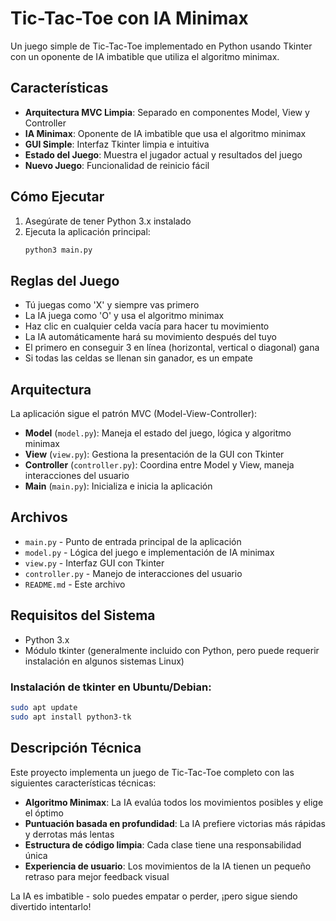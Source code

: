 # Tic-Tac-Toe con IA Minimax

Un juego simple de Tic-Tac-Toe implementado en Python usando Tkinter con un oponente de IA imbatible que utiliza el algoritmo minimax.

## Características

- **Arquitectura MVC Limpia**: Separado en componentes Model, View y Controller
- **IA Minimax**: Oponente de IA imbatible que usa el algoritmo minimax
- **GUI Simple**: Interfaz Tkinter limpia e intuitiva
- **Estado del Juego**: Muestra el jugador actual y resultados del juego
- **Nuevo Juego**: Funcionalidad de reinicio fácil

## Cómo Ejecutar

1. Asegúrate de tener Python 3.x instalado
2. Ejecuta la aplicación principal:
   ```bash
   python3 main.py
   ```

## Reglas del Juego

- Tú juegas como 'X' y siempre vas primero
- La IA juega como 'O' y usa el algoritmo minimax
- Haz clic en cualquier celda vacía para hacer tu movimiento
- La IA automáticamente hará su movimiento después del tuyo
- El primero en conseguir 3 en línea (horizontal, vertical o diagonal) gana
- Si todas las celdas se llenan sin ganador, es un empate

## Arquitectura

La aplicación sigue el patrón MVC (Model-View-Controller):

- **Model** (`model.py`): Maneja el estado del juego, lógica y algoritmo minimax
- **View** (`view.py`): Gestiona la presentación de la GUI con Tkinter
- **Controller** (`controller.py`): Coordina entre Model y View, maneja interacciones del usuario
- **Main** (`main.py`): Inicializa e inicia la aplicación

## Archivos

- `main.py` - Punto de entrada principal de la aplicación
- `model.py` - Lógica del juego e implementación de IA minimax
- `view.py` - Interfaz GUI con Tkinter
- `controller.py` - Manejo de interacciones del usuario
- `README.md` - Este archivo

## Requisitos del Sistema

- Python 3.x
- Módulo tkinter (generalmente incluido con Python, pero puede requerir instalación en algunos sistemas Linux)

### Instalación de tkinter en Ubuntu/Debian:
```bash
sudo apt update
sudo apt install python3-tk
```

## Descripción Técnica

Este proyecto implementa un juego de Tic-Tac-Toe completo con las siguientes características técnicas:

- **Algoritmo Minimax**: La IA evalúa todos los movimientos posibles y elige el óptimo
- **Puntuación basada en profundidad**: La IA prefiere victorias más rápidas y derrotas más lentas
- **Estructura de código limpia**: Cada clase tiene una responsabilidad única
- **Experiencia de usuario**: Los movimientos de la IA tienen un pequeño retraso para mejor feedback visual

La IA es imbatible - solo puedes empatar o perder, ¡pero sigue siendo divertido intentarlo!